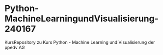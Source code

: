 # Python-MachineLearningundVisualisierung-240167
KursRepository zu Kurs Python - Machine Learning und Visualisierung der ppedv AG
